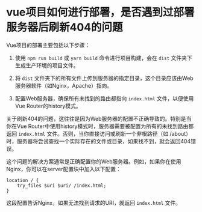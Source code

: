 # vue项目如何进行部署，是否遇到过部署服务器后刷新404的问题

Vue项目的部署主要包括以下步骤：

1. 使用 `npm run build` 或 `yarn build` 命令进行项目构建，会在 `dist` 文件夹下生成生产环境的项目文件。

2. 将 `dist` 文件夹下的所有文件上传到服务器的指定目录，这个目录应该由Web服务器软件（如Nginx，Apache）指向。

3. 配置Web服务器，确保所有未找到的路由都指向 `index.html` 文件，以便使用Vue Router的history模式。

关于刷新404的问题，这往往是因为Web服务器的配置不正确导致的。特别是当你在Vue Router中使用history模式时，服务器需要被配置为所有的未找到路由都返回 `index.html` 文件。否则，当你直接访问或刷新一个非根路径（如 /about）时，服务器将尝试查找一个实际存在的文件或目录，如果找不到，就会返回404错误。

这个问题的解决方案通常是正确配置你的Web服务器。例如，如果你在使用Nginx，你可以在server配置块中加入以下配置：

```nginx
location / {
    try_files $uri $uri/ /index.html;
}
```

这段配置告诉Nginx，如果无法找到请求的URI，就返回 `index.html` 文件。